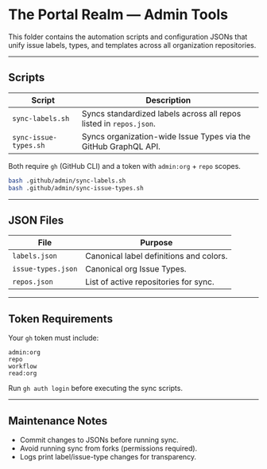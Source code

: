 # The Portal Realm — Admin Tools

This folder contains the automation scripts and configuration JSONs that unify issue labels, types, and templates across all organization repositories.

---

## Scripts

| Script | Description |
|--------|-------------|
| `sync-labels.sh` | Syncs standardized labels across all repos listed in `repos.json`. |
| `sync-issue-types.sh` | Syncs organization-wide Issue Types via the GitHub GraphQL API. |

Both require `gh` (GitHub CLI) and a token with `admin:org` + `repo` scopes.

```bash
bash .github/admin/sync-labels.sh
bash .github/admin/sync-issue-types.sh
````

---

## JSON Files

| File               | Purpose                                 |
| ------------------ | --------------------------------------- |
| `labels.json`      | Canonical label definitions and colors. |
| `issue-types.json` | Canonical org Issue Types.              |
| `repos.json`       | List of active repositories for sync.   |

---

## Token Requirements

Your `gh` token must include:

```
admin:org
repo
workflow
read:org
```

Run `gh auth login` before executing the sync scripts.

---

## Maintenance Notes

* Commit changes to JSONs before running sync.
* Avoid running sync from forks (permissions required).
* Logs print label/issue-type changes for transparency.
